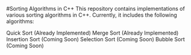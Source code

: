 #Sorting Algorithms in C++
This repository contains implementations of various sorting algorithms in C++. Currently, it includes the following algorithms:

Quick Sort (Already Implemented)
Merge Sort (Already Implemented)
Insertion Sort (Coming Soon)
Selection Sort (Coming Soon)
Bubble Sort (Coming Soon)
